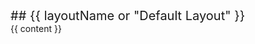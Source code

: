 <head-top>
<meta name="default-head-top">
<script src="{{baseUrl}}/headFiles/customScriptTop.js"></script>
</head-top>
<head-bottom>
<meta name="default-head-bottom">
<link rel="stylesheet" href="{{baseUrl}}/stylesheets/styles.css">
<script src="{{baseUrl}}/headFiles/customScriptBottom.js"></script>
</head-bottom>

<include src="headers/header.md" />

<div id="flex-body">
  <nav id="site-nav">
    <div class="site-nav-top">
      <div class="fw-bold mb-2" style="font-size: 1.25rem;"><markdown>## {{ layoutName or "Default Layout" }}</markdown></div>
    </div>
    <div class="nav-component slim-scroll">
      <include src="navigation/site-nav.md" />
    </div>
  </nav>
  <div id="content-wrapper">
    {{ content }}
  </div>
  <nav id="page-nav">
    <div class="nav-component slim-scroll">
      <page-nav />
    </div>
  </nav>    
  <scroll-to-top-button></scroll-to-top-button>
</div>

<include src="footers/footer.md" />

